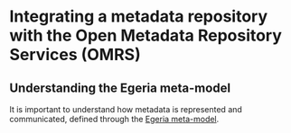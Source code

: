 <!-- SPDX-License-Identifier: CC-BY-4.0 -->
<!-- Copyright Contributors to the ODPi Egeria project. -->

# Integrating a metadata repository with the Open Metadata Repository Services (OMRS)

## Understanding the Egeria meta-model

It is important to understand how metadata is represented and communicated, 
defined through the [Egeria meta-model](metadata-meta-model.md).
